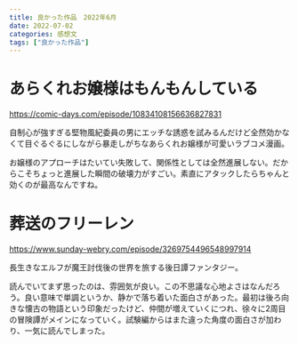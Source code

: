 ```yaml
---
title: 良かった作品　2022年6月
date: 2022-07-02
categories: 感想文
tags: ["良かった作品"]
---
```


# あらくれお嬢様はもんもんしている

https://comic-days.com/episode/10834108156636827831

自制心が強すぎる堅物風紀委員の男にエッチな誘惑を試みるんだけど全然効かなくて目ぐるぐるにしながら暴走しがちなあらくれお嬢様が可愛いラブコメ漫画。

お嬢様のアプローチはたいてい失敗して、関係性としては全然進展しない。だからこそちょっと進展した瞬間の破壊力がすごい。素直にアタックしたらちゃんと効くのが最高なんですね。


# 葬送のフリーレン

https://www.sunday-webry.com/episode/3269754496548997914

長生きなエルフが魔王討伐後の世界を旅する後日譚ファンタジー。

読んでいてまず思ったのは、雰囲気が良い。この不思議な心地よさはなんだろう。良い意味で単調というか、静かで落ち着いた面白さがあった。最初は後ろ向きな懐古の物語という印象だったけど、仲間が増えていくにつれ、徐々に2周目の冒険譚がメインになっていく。試験編からはまた違った角度の面白さが加わり、一気に読んでしまった。